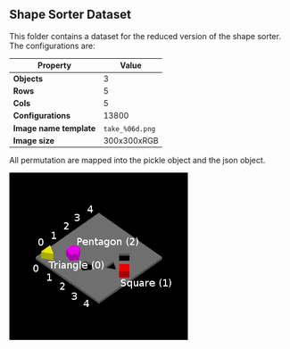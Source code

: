 ## Shape Sorter Dataset

This folder contains a dataset for the reduced version of the shape 
sorter. The configurations are:

| **Property**            | **Value**       |
|-------------------------|-----------------|
| **Objects**             | 3               |
| **Rows**                | 5               |
| **Cols**                | 5               |
| **Configurations**      | 13800           |
| **Image name template** | `take_%06d.png` |
| **Image size**          | 300x300xRGB     |

All permutation are mapped into the pickle object and the json object.

![Reference](ref/REFERENCE.png)
